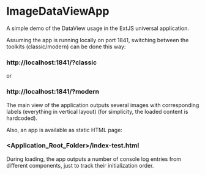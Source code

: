 # ImageDataViewApp

A simple demo of the DataView usage in the ExtJS universal application.

Assuming the app is running locally on port 1841, switching between the toolkits
(classic/modern) can be done this way:

### http://localhost:1841/?classic

or

### http://localhost:1841/?modern

The main view of the application outputs several images with corresponding labels (everything in vertical layout)
(for simplicity, the loaded content is hardcoded).

Also, an app is available as static HTML page:

### <Application_Root_Folder>/index-test.html

During loading, the app outputs a number of console log entries from different components,
just to track their initialization order.

